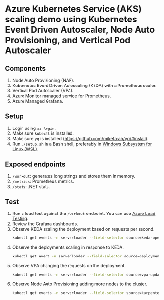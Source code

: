 # Azure Kubernetes Service (AKS) scaling demo using Kubernetes Event Driven Autoscaler, Node Auto Provisioning, and Vertical Pod Autoscaler

## Components

1. Node Auto Provisioning (NAP).
1. Kubernetes Event Driven Autoscaling (KEDA) with a Prometheus scaler.
1. Vertical Pod Autoscaler (VPA).
1. Azure Monitor managed service for Prometheus.
1. Azure Managed Grafana.

## Setup

1. Login using `az login`.
1. Make sure `kubectl` is installed.
1. Make sure `yq` is installed (https://github.com/mikefarah/yq/#install).
1. Run `./setup.sh` in a Bash shell, preferably in [Windows Subsystem for Linux (WSL)](https://learn.microsoft.com/en-us/windows/wsl/install).

## Exposed endpoints

1. `/workout`: generates long strings and stores them in memory.
1. `/metrics`: Prometheus metrics.
1. `/stats`: .NET stats.

## Test

1. Run a load test against the `/workout` endpoint. You can use [Azure Load Testing](https://learn.microsoft.com/en-us/azure/load-testing/quickstart-create-and-run-load-test?tabs=portal).
1. Review the Grafana dashboards.
1. Observe KEDA scaling the deployment based on requests per second.
   ```bash
   kubectl get events -n serverloader --field-selector source=keda-operator -w
   ```
1. Observe the deployments scaling in response to KEDA.
   ```bash
   kubectl get event -n serverloader --field-selector source=deployment-controller  -w
   ```
1. Observe VPA changing the requests on the deployment.
   ```bash
   kubectl get events -n serverloader --field-selector source=vpa-updater -w
   ```
1. Observe Node Auto Provisioning adding more nodes to the cluster.
    ```bash
    kubectl get events -n serverloader --field-selector source=karpenter -w
    ```
